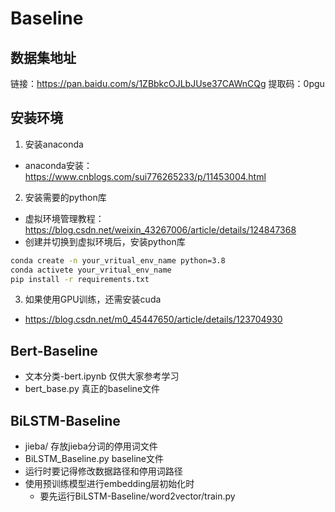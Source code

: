 # Baseline
## 数据集地址
链接：https://pan.baidu.com/s/1ZBbkcOJLbJUse37CAWnCQg 
提取码：0pgu
## 安装环境
1. 安装anaconda
- anaconda安装：https://www.cnblogs.com/sui776265233/p/11453004.html
2. 安装需要的python库
- 虚拟环境管理教程：https://blog.csdn.net/weixin_43267006/article/details/124847368
- 创建并切换到虚拟环境后，安装python库
```cmd
conda create -n your_vritual_env_name python=3.8
conda activete your_vritual_env_name
pip install -r requirements.txt

``` 
3. 如果使用GPU训练，还需安装cuda
- https://blog.csdn.net/m0_45447650/article/details/123704930
## Bert-Baseline
- 文本分类-bert.ipynb 仅供大家参考学习
- bert_base.py 真正的baseline文件
## BiLSTM-Baseline
- jieba/ 存放jieba分词的停用词文件
- BiLSTM_Baseline.py baseline文件
- 运行时要记得修改数据路径和停用词路径
- 使用预训练模型进行embedding层初始化时
    - 要先运行BiLSTM-Baseline/word2vector/train.py

